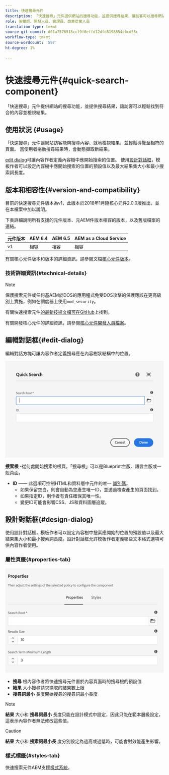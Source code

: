 ```yaml
---
title: 快速搜尋元件
description: 「快速搜尋」元件提供網站的搜尋功能，並提供搜尋結果，讓訪客可以搜尋網站並篩選結果。
role: 架構師、開發人員、管理員、商業從業人員
translation-type: tm+mt
source-git-commit: d01a7576518ccf9f0effd12dfd8198854c6cd55c
workflow-type: tm+mt
source-wordcount: '597'
ht-degree: 1%

---
```



# 快速搜尋元件{#quick-search-component}

「快速搜尋」元件提供網站的搜尋功能，並提供搜尋結果，讓訪客可以輕鬆找到符合的內容並檢視結果。

## 使用狀況 {#usage}

「快速搜尋」元件讓網站訪客能夠搜尋內容、就地檢視結果，並輕鬆導覽至相符的頁面。 當使用者捲動搜尋結果時，會動態擷取新結果。

[edit dialog](#edit-dialog)可讓內容作者定義內容樹中應開始搜索的位置。 使用[設計對話框](#design-dialog)，模板作者可以設定內容樹中應開始搜索的位置的預設值以及最大結果集大小和最小搜索詞長度。

## 版本和相容性{#version-and-compatibility}

目前的快速搜尋元件版本為v1，此版本於2018年1月隨核心元件2.0.0版推出，並在本檔案中加以說明。

下表詳細說明所有支援的元件版本、元AEM件版本相容的版本，以及舊版檔案的連結。

| 元件版本 | AEM 6.4 | AEM 6.5 | AEM as a Cloud Service  |
|--- |--- |--- |---|
| v1 | 相容 | 相容 | 相容 |

有關核心元件版本和版本的詳細資訊，請參閱文檔[核心元件版本](/help/versions.md)。

### 技術詳細資訊{#technical-details}

>[!NOTE]
>
>保護搜索元件或任何基AEM於DOS的應用程式免受DOS攻擊的保護應該在更高級別上實施，例如在調度器上使用`mod_security`。

有關快速搜索元件[的最新技術文檔可在GitHub](https://adobe.com/go/aem_cmp_tech_search_v1)上找到。

有關開發核心元件的詳細資訊，請參閱[核心元件開發人員檔案](/help/developing/overview.md)。

## 編輯對話框{#edit-dialog}

編輯對話方塊可讓內容作者定義搜尋應在內容樹狀結構中的位置。

![快速搜尋元件的編輯對話方塊](/help/assets/quick-search-edit.png)

**搜索根** -從何處開始搜索的根頁。「搜尋根」可以是Blueprint主版、語言主版或一般頁面。
* **ID**  —— 此選項可控制HTML和資料層中元件的唯一 [識別碼](/help/developing/data-layer/overview.md)。
   * 如果保留空白，則會自動為您產生唯一ID，並透過檢查產生的頁面找到。
   * 如果指定ID，則作者有責任確保其唯一性。
   * 變更ID可能會影響CSS、JS和資料圖層追蹤。

## 設計對話框{#design-dialog}

使用設計對話框，模板作者可以設定內容樹中搜索應開始的位置的預設值以及最大結果集大小和最小搜索詞長度。設計對話框允許模板作者定義哪些文本格式選項可供內容作者使用。

### 屬性頁籤{#properties-tab}

![快速搜尋元件的設計對話方塊](/help/assets/quick-search-design.png)

* **搜尋**
根內容作者將快速搜尋元件置於內容頁面時的搜尋根的預設值
* **結果**
大小搜尋請求擷取的結果數上限
* **搜尋詞最小**
長度開始搜尋的搜尋詞最小長度

>[!NOTE]
>
>**結果** 大小和 **搜尋詞最小** 長度只能在設計模式中設定，因此只能在範本層級設定，這表示內容作者無法修改這些值。

>[!CAUTION]
>
>**結果** 大小和 **搜索詞最小長** 度分別設定為過高或過低時，可能會對效能產生影響。

### 樣式標籤{#styles-tab}

快速搜索元件AEM支援[樣式系統](/help/get-started/authoring.md#component-styling)。
